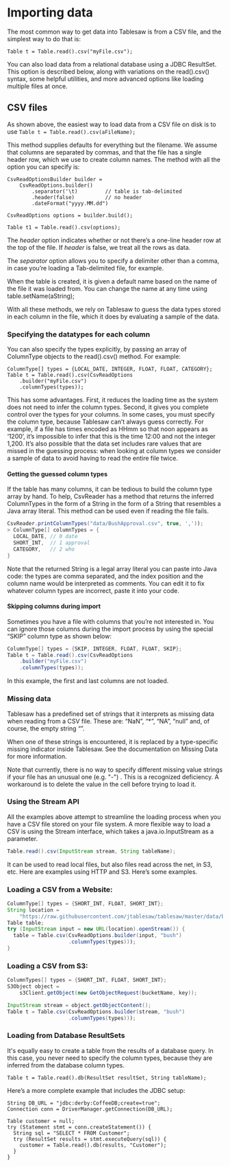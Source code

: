 Importing data
==============

The most common way to get data into Tablesaw is from a CSV file, and the simplest way to do that is:

    Table t = Table.read().csv("myFile.csv");

You can also load data from a relational database using a JDBC ResultSet. This option is described below, along with variations on the read().csv() syntax, some helpful utilities, and more advanced options like loading multiple files at once.

## CSV files

As shown above, the easiest way to load data from a CSV file on disk is to use ```Table t = Table.read().csv(aFileName);```

This method supplies defaults for everything but the filename. We assume that columns are separated by commas, and that the file has a single header row, which we use to create column names. The method with all the option you can specify is:

    CsvReadOptionsBuilder builder = 
    	CsvReadOptions.builder()
    		.separator('\t)			// table is tab-delimited
    		.header(false)			// no header
    		.dateFormat("yyyy.MM.dd")
    
    CsvReadOptions options = builder.build();
    
    Table t1 = Table.read().csv(options);

The _header_ option indicates whether or not there’s a one-line header row at the top of the file. If *header* is false, we treat all the rows as data.

The _separator_ option allows you to specify a delimiter other than a comma, in case you’re loading a Tab-delimited file, for example.

When the table is created, it is given a default name based on the name of the file it was loaded from. You can change the name at any time using table.setName(aString);

With all these methods, we rely on Tablesaw to guess the data types stored in each column in the file, which it does by evaluating a sample of the data.

### Specifying the datatypes for each column

You can also specify the types explicitly, by passing an array of ColumnType objects to the read().csv() method. For example:

    ColumnType[] types = {LOCAL_DATE, INTEGER, FLOAT, FLOAT, CATEGORY};
    Table t = Table.read().csv(CsvReadOptions
        .builder("myFile.csv")
        .columnTypes(types));

This has some advantages. First, it reduces the loading time as the system does not need to infer the column types. Second, it gives you complete control over the types for your columns. In some cases, you must specify the column type, because Tablesaw can’t always guess correctly. For example, if a file has times encoded as HHmm so that noon appears as ‘1200’, it’s impossible to infer that this is the time 12:00 and not the integer 1,200. It’s also possible that the data set includes rare values that are missed in the guessing process: when looking at column types we consider a sample of data to avoid having to read the entire file twice.

#### Getting the guessed column types

If the table has many columns, it can be tedious to build the column type array by hand. To help, CsvReader has a method that returns the inferred ColumnTypes in the form of a String in the form of a String that resembles a Java array literal. This method can be used even if reading the file fails.

```java
CsvReader.printColumnTypes("data/BushApproval.csv", true, ','));
> ColumnType[] columnTypes = {
  LOCAL_DATE, // 0 date 
  SHORT_INT,  // 1 approval 
  CATEGORY,   // 2 who 
}
```

Note that the returned String is a legal array literal you can paste into Java code: the types are comma separated, and the index position and the column name would be interpreted as comments. You can edit it to fix whatever column types are incorrect, paste it into your code.

#### Skipping columns during import

Sometimes you have a file with columns that you’re not interested in. You can ignore those columns during the import process by using the special “SKIP” column type as shown below:

```Java
ColumnType[] types = {SKIP, INTEGER, FLOAT, FLOAT, SKIP};
Table t = Table.read().csv(CsvReadOptions
    .builder("myFile.csv")
    .columnTypes(types));
```

In this example, the first and last columns are not loaded.

### Missing data

Tablesaw has a predefined set of strings that it interprets as missing data when reading from a CSV file. These are: “NaN”,  “*”, “NA”, “null” and, of course, the empty string “”.

When one of these strings is encountered, it is replaced by a type-specific missing indicator inside Tablesaw.  See the documentation on Missing Data for more information.

Note that currently, there is no way to specify different missing value strings if your file has an unusual one (e.g. "-") . This is a recognized deficiency.  A workaround is to delete the value in the cell before trying to load it.

### Using the Stream API

All the examples above attempt to streamline the loading process when you have a CSV file stored on your file system. A more flexible way to load a CSV is using the Stream interface, which takes a java.io.InputStream as a parameter.

```java
Table.read().csv(InputStream stream, String tableName);
```

It can be used to read local files, but also files read across the net, in S3, etc. Here are examples using HTTP and S3. Here’s some examples.

### Loading a CSV from a Website:

```java
ColumnType[] types = {SHORT_INT, FLOAT, SHORT_INT};
String location = 
    "https://raw.githubusercontent.com/jtablesaw/tablesaw/master/data/bush.csv";
Table table;
try (InputStream input = new URL(location).openStream()) {
  table = Table.csv(CsvReadOptions.builder(input, "bush")
  					.columnTypes(types)));
}
```

### Loading a CSV from S3:

```Java
ColumnTypes[] types = {SHORT_INT, FLOAT, SHORT_INT};
S3Object object = 
    s3Client.getObject(new GetObjectRequest(bucketName, key));

InputStream stream = object.getObjectContent();
Table t = Table.csv(CsvReadOptions.builder(stream, "bush")
                    .columnTypes(types)));
```

### Loading from Database ResultSets
It's equally easy to create a table from the results of a database query. In this case, you never need to specify the column types, because they are inferred from the database column types. 

    Table t = Table.read().db(ResultSet resultSet, String tableName);

Here’s a more complete example that  includes the JDBC setup:

    String DB_URL = "jdbc:derby:CoffeeDB;create=true";
    Connection conn = DriverManager.getConnection(DB_URL);
    
    Table customer = null; 
    try (Statement stmt = conn.createStatement()) {
      String sql = "SELECT * FROM Customer";
      try (ResultSet results = stmt.executeQuery(sql)) {
        customer = Table.read().db(results, "Customer");
      }
    }


